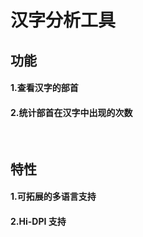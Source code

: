 # 汉字分析工具
<h2>功能</h2>
<h4>1.查看汉字的部首</h4>
<h4>2.统计部首在汉字中出现的次数</h4>
<br>
<h2>特性</h2>
<h4>1.可拓展的多语言支持</h4>
<h4>2.Hi-DPI 支持</h4>
